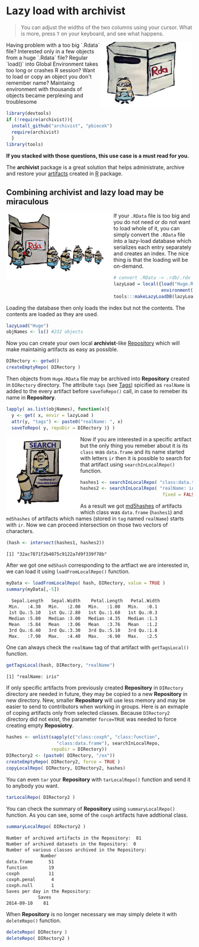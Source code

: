 <!--
%\VignetteEngine{knitr::docco_classic}
%\VignetteIndexEntry{Lazy load}
-->

# Lazy load with **archivist**
> You can adjust the widths of the two columns using your cursor. What is more, press `T` on your keyboard, and see what happens.

<img src="fig111.jpg" width="250px" height="180px" align="right" />
Having problem with a too big `.Rdata` file? Interested only in a few objects from a huge `.Rdata` file?
Regular `load()` into Global Environment takes too long or crashes R session? Want to load or copy an object you don't remember name? Maintaing environment with thousands of objects became perplexing and troublesome  

```r
library(devtools)
if (!require(archivist)){
  install_github("archivist", "pbiecek")
  require(archivist)
  }
library(tools)
```
**If you stacked with those questions, this use case is a must read for you.**

The **archivist** package is a great solution that helps administrate, archive and restore your [artifacts](https://github.com/pbiecek/archivist/wiki) created in [R](http://cran.r-project.org/) package.


## Combining **archivist** and lazy load may be miraculous

<img src="fig3.jpg" width="290px" height="180px" align="left" /> If your `.RData` file is too big and you do not need or do not want to load whole of it, you can simply convert the `.RData` file into a lazy-load database which serializes each entry separately and creates an index. The nice thing is that the loading will be on-demand.


```r
# convert .RData -> .rdb/.rdx
lazyLoad = local({load("Huge.RData"); 
                  environment()})
tools:::makeLazyLoadDB(lazyLoad, "Huge")
```

Loading the database then only loads the index but not the contents. The contents are loaded as they are used.

```r
lazyLoad("Huge")
objNames <- ls() #232 objects
```

Now you can create your own local **archivist**-like [Repository](https://github.com/pbiecek/archivist/wiki/archivist-package-Repository) which will make maintainig artifacts as easy as possible.

```r
DIRectory <- getwd()
createEmptyRepo( DIRectory )
```
Then objects from `Huge.RData` file may be archived into **Repository** created in `DIRectory` directory. The attribute `tags` (see [Tags](https://github.com/pbiecek/archivist/wiki/archivist-package---Tags)) spicified as `realName` is added to the every  artifact before `saveToRepo()` call, in case to remeber its name in **Repository**.



```r
lapply( as.list(objNames), function(x){
  y <- get( x, envir = lazyLoad )
  attr(y, "tags") <- paste0("realName: ", x)
  saveToRepo( y, repoDir = DIRectory )} )
```

<img src="fig22.jpg" width="200px" height="200px" align="left" /> Now if you are interested in a specific artifact but the only thing you remeber about it is its `class` was `data.frame` and its name started with letters `ir` then it is possible to search for that artifact using `searchInLocalRepo()` function. 

```r
hashes1 <- searchInLocalRepo( "class:data.frame", DIRectory)
hashes2 <- searchInLocalRepo( "realName: ir", DIRectory, 
                               fixed = FALSE)
```
As a result we got [md5hashes](https://github.com/pbiecek/archivist/wiki/archivist-package-md5hash) of artifacts which class was `data.frame` (`hashes1`) and `md5hashes` of artifacts which names (stored in `tag` named `realName`) starts with `ir`. Now we can proceed intersection on those two vectors of characters.

```r
(hash <- intersect(hashes1, hashes2))
```

```
[1] "32ac7871f2b4875c9122a7d9f339f78b"
```
After we got one `md5hash` corresponding to the artfiact we are interested in, we can load it using
`loadFromLocalRepo()` function.

```r
myData <- loadFromLocalRepo( hash, DIRectory, value = TRUE )
summary(myData[,-5])
```

```
  Sepal.Length   Sepal.Width    Petal.Length   Petal.Width 
 Min.   :4.30   Min.   :2.00   Min.   :1.00   Min.   :0.1  
 1st Qu.:5.10   1st Qu.:2.80   1st Qu.:1.60   1st Qu.:0.3  
 Median :5.80   Median :3.00   Median :4.35   Median :1.3  
 Mean   :5.84   Mean   :3.06   Mean   :3.76   Mean   :1.2  
 3rd Qu.:6.40   3rd Qu.:3.30   3rd Qu.:5.10   3rd Qu.:1.8  
 Max.   :7.90   Max.   :4.40   Max.   :6.90   Max.   :2.5  
```
One can always check the `realName` tag of that artifact with `getTagsLocal()` function.

```r
getTagsLocal(hash, DIRectory, "realName")
```

```
[1] "realName: iris"
```
If only specific artifacts from previously created **Repository** in `DIRectory` directory are needed in future, they may be copied to a new **Repository** in new directory. New, smaller **Repository** will use less memory and may be easier to send to contributors when working in groups. Here is an exmaple of coping artifacts only from selected classes. Because `DIRectory2` directory did not exist, the parameter `force=TRUE` was needed to force creating empty **Reposiotry**.

```r
hashes <- unlist(sapply(c("class:coxph", "class:function",
                   "class:data.frame"), searchInLocalRepo, 
                 repoDir = DIRectory))
DIRectory2 <- (paste0( DIRectory, "/ex"))
createEmptyRepo( DIRectory2, force = TRUE )
copyLocalRepo( DIRectory, DIRectory2, hashes)
```


You can even `tar` your **Repository** with `tarLocalRepo()` function and send it to anybody you want.

```r
tarLocalRepo( DIRectory2 )
```

You can check the summary of **Repository** using `summaryLocalRepo()` function. As you can see, some of the `coxph` artifacts have addtional class. 

```r
summaryLocalRepo( DIRectory2 )
```

```
Number of archived artifacts in the Repository:  81 
Number of archived datasets in the Repository:  0 
Number of various classes archived in the Repository: 
             Number
data.frame      51
function        19
coxph           11
coxph.penal      4
coxph.null       1
Saves per day in the Repository: 
            Saves
2014-09-10    81
```
When **Repository** is no longer necessary we may simply delete it with `deleteRepo()` function.


```r
deleteRepo( DIRectory )
deleteRepo( DIRectory2 )
```







